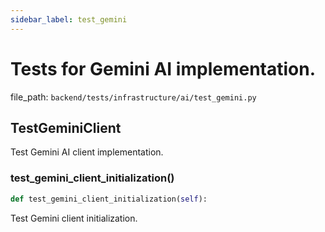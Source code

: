 ```yaml
---
sidebar_label: test_gemini
---
```


# Tests for Gemini AI implementation.

  file_path: `backend/tests/infrastructure/ai/test_gemini.py`

## TestGeminiClient

Test Gemini AI client implementation.

### test_gemini_client_initialization()

```python
def test_gemini_client_initialization(self):
```

Test Gemini client initialization.
